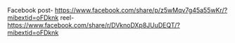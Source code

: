 Facebook
post- https://www.facebook.com/share/p/z5wMqv7g45a55wKr/?mibextid=oFDknk
reel-https://www.facebook.com/share/r/DVknoDXp8JUuDEQT/?mibextid=oFDknk
